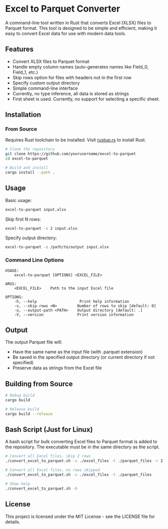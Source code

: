 # Excel to Parquet Converter

A command-line tool written in Rust that converts Excel (XLSX) files to Parquet format. This tool is designed to be simple and efficient, making it easy to convert Excel data for use with modern data tools.

## Features

- Convert XLSX files to Parquet format
- Handle empty column names (auto-generates names like Field_0, Field_1, etc.)
- Skip rows option for files with headers not in the first row
- Specify custom output directory
- Simple command-line interface
- Currently, no type inference, all data is stored as strings
- First sheet is used. Currently, no support for selecting a specific sheet.

## Installation

### From Source

Requires Rust toolchain to be installed. Visit [rustup.rs](https://rustup.rs/) to install Rust.

```bash
# Clone the repository
git clone https://github.com/yourusername/excel-to-parquet
cd excel-to-parquet

# Build and install
cargo install --path .
```

## Usage

Basic usage:
```bash
excel-to-parquet input.xlsx
```

Skip first N rows:
```bash
excel-to-parquet -s 2 input.xlsx
```

Specify output directory:
```bash
excel-to-parquet -o /path/to/output input.xlsx
```

### Command Line Options

```
USAGE:
    excel-to-parquet [OPTIONS] <EXCEL_FILE>

ARGS:
    <EXCEL_FILE>    Path to the input Excel file

OPTIONS:
    -h, --help                   Print help information
    -s, --skip-rows <N>         Number of rows to skip [default: 0]
    -o, --output-path <PATH>    Output directory [default: .]
    -V, --version               Print version information
```

## Output

The output Parquet file will:
- Have the same name as the input file (with .parquet extension)
- Be saved in the specified output directory (or current directory if not specified)
- Preserve data as strings from the Excel file

## Building from Source

```bash
# Debug build
cargo build

# Release build
cargo build --release
```

## Bash Script (Just for Linux)

A bash script for bulk converting Excel files to Parquet format is added to the repository. The executable must be in the same directory as the script.

```bash
# Convert all Excel files, skip 2 rows
./convert_excel_to_parquet.sh -s ./excel_files -t ./parquet_files -r 2

# Convert all Excel files, no rows skipped
./convert_excel_to_parquet.sh -s ./excel_files -t ./parquet_files

# Show help
./convert_excel_to_parquet.sh -h
```

## License

This project is licensed under the MIT License - see the LICENSE file for details.